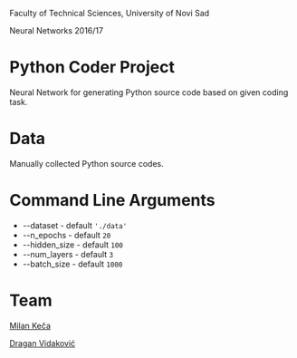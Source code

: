 Faculty of Technical Sciences, University of Novi Sad

Neural Networks 2016/17

# Python Coder Project

Neural Network for generating Python source code based on given coding task.

# Data

Manually collected Python source codes.

# Command Line Arguments

- --dataset - default `'./data'`
- --n_epochs - default `20`
- --hidden_size - default `100`
- --num_layers - default `3`
- --batch_size - default `1000`

# Team

<a href="https://github.com/vonum">Milan Keča</a>

<a href="https://github.com/vdragan1993">Dragan Vidaković</a>
